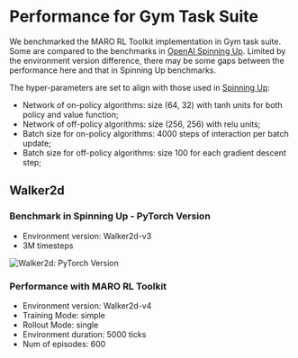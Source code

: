 # Performance for Gym Task Suite

We benchmarked the MARO RL Toolkit implementation in Gym task suite.
Some are compared to the benchmarks in [OpenAI Spinning Up](https://spinningup.openai.com/en/latest/spinningup/bench.html#).
Limited by the environment version difference<!-- and some others?-->,
there may be some gaps between the performance here and that in Spinning Up benchmarks.

The hyper-parameters are set to align with those used in [Spinning Up](https://spinningup.openai.com/en/latest/spinningup/bench.html#experiment-details):

- Network of on-policy algorithms: size (64, 32) with tanh units for both policy and value function;
- Network of off-policy algorithms: size (256, 256) with relu units;
- Batch size for on-policy algorithms: 4000 steps of interaction per batch update;
- Batch size for off-policy algorithms: size 100 for each gradient descent step;

## Walker2d

### Benchmark in Spinning Up - PyTorch Version

- Environment version: Walker2d-v3
- 3M timesteps

![Walker2d: PyTorch Version](https://spinningup.openai.com/en/latest/_images/pytorch_walker2d_performance.svg)

### Performance with MARO RL Toolkit

- Environment version: Walker2d-v4
- Training Mode: simple
- Rollout Mode: single
- Environment duration: 5000 ticks
- Num of episodes: 600
